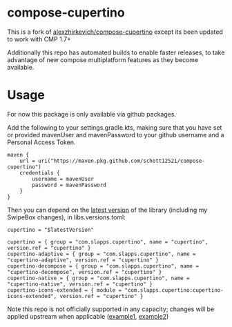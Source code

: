 # compose-cupertino

This is a fork of [alexzhirkevich/compose-cupertino](https://github.com/alexzhirkevich/compose-cupertino) except its been updated to work with CMP 1.7+

Additionally this repo has automated builds to enable faster releases, to take advantage of new compose multiplatform features as they become available.

# Usage

For now this package is only available via github packages.

Add the following to your settings.gradle.kts, making sure that you have set or provided mavenUser and mavenPassword to your github username and a Personal Access Token.
```
maven {
    url = uri("https://maven.pkg.github.com/schott12521/compose-cupertino")
    credentials {
        username = mavenUser
        password = mavenPassword
    }
}
```
Then you can depend on the [latest version](https://github.com/schott12521/compose-cupertino/releases) of the library (including my SwipeBox changes), in libs.versions.toml:

```
cupertino = "$latestVersion"

cupertino = { group = "com.slapps.cupertino", name = "cupertino", version.ref = "cupertino" }
cupertino-adaptive = { group = "com.slapps.cupertino", name = "cupertino-adaptive", version.ref = "cupertino" }
cupertino-decompose = { group = "com.slapps.cupertino", name = "cupertino-decompose", version.ref = "cupertino" }
cupertino-native = { group = "com.slapps.cupertino", name = "cupertino-native", version.ref = "cupertino" }
cupertino-icons-extended = { module = "com.slapps.cupertino:cupertino-icons-extended", version.ref = "cupertino" }
```

Note this repo is not officially supported in any capacity; changes will be applied upstream when applicable ([example1](https://github.com/alexzhirkevich/compose-cupertino/pull/74), [example2](https://github.com/alexzhirkevich/compose-cupertino/pull/77))
